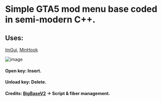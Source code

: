 # Simple GTA5 mod menu base coded in semi-modern C++.
## Uses:
[ImGui](https://github.com/ocornut/imgui), 
[MinHook](https://github.com/TsudaKageyu/minhook)

![image](https://github.com/MarkEcza/syGTABase/assets/85032105/3c305e7d-4fcd-4199-ac70-d3e2548fe5f2)

#### Open key: Insert.
#### Unload key: Delete.

#### Credits: [BigBaseV2](https://github.com/Pocakking/BigBaseV2) -> Script & fiber management.

